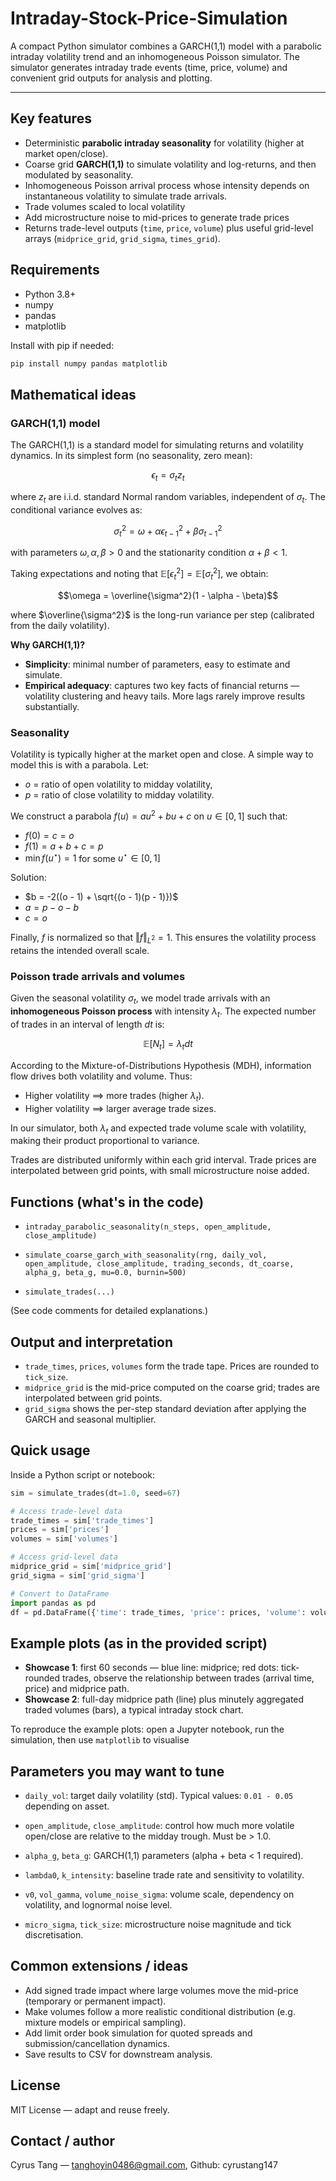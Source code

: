 # Intraday-Stock-Price-Simulation

A compact Python simulator combines a GARCH(1,1) model with a parabolic intraday volatility trend and an inhomogeneous Poisson simulator. The simulator generates intraday trade events (time, price, volume) and convenient grid outputs for analysis and plotting.

---

## Key features

* Deterministic **parabolic intraday seasonality** for volatility (higher at market open/close).
* Coarse grid **GARCH(1,1)** to simulate volatility and log-returns, and then modulated by seasonality.
* Inhomogeneous Poisson arrival process whose intensity depends on instantaneous volatility to simulate trade arrivals.
* Trade volumes scaled to local volatility
* Add microstructure noise to mid-prices to generate trade prices
* Returns trade-level outputs (`time`, `price`, `volume`) plus useful grid-level arrays (`midprice_grid`, `grid_sigma`, `times_grid`).

## Requirements

* Python 3.8+
* numpy
* pandas
* matplotlib

Install with pip if needed:

```bash
pip install numpy pandas matplotlib
```

## Mathematical ideas

### GARCH(1,1) model

The GARCH(1,1) is a standard model for simulating returns and volatility dynamics. In its simplest form (no seasonality, zero mean):

$$\epsilon_t = \sigma_t z_t$$

where $z_t$ are i.i.d. standard Normal random variables, independent of $\sigma_t$. The conditional variance evolves as:

$$\sigma_t^2 = \omega + \alpha \epsilon_{t-1}^2 + \beta \sigma_{t-1}^2$$

with parameters $\omega, \alpha, \beta > 0$ and the stationarity condition $\alpha + \beta < 1$.

Taking expectations and noting that $\mathbb{E}[\epsilon_t^2] = \mathbb{E}[\sigma_t^2]$, we obtain:

$$\omega = \overline{\sigma^2}(1 - \alpha - \beta)$$

where $\overline{\sigma^2}$ is the long-run variance per step (calibrated from the daily volatility).

**Why GARCH(1,1)?**
- **Simplicity**: minimal number of parameters, easy to estimate and simulate.
- **Empirical adequacy**: captures two key facts of financial returns — volatility clustering and heavy tails. More lags rarely improve results substantially.


### Seasonality

Volatility is typically higher at the market open and close. A simple way to model this is with a parabola. Let:
- $o$ = ratio of open volatility to midday volatility,
- $p$ = ratio of close volatility to midday volatility.

We construct a parabola $f(u) = a u^2 + b u + c$ on $u \in [0,1]$ such that:
- $f(0) = c = o$
- $f(1) = a + b + c = p$
- $\min f(u^\star) = 1$ for some $u^\star \in [0,1]$

Solution:
- $b = -2((o - 1) + \sqrt{(o - 1)(p - 1)})$
- $a = p - o - b$
- $c = o$

Finally, $f$ is normalized so that $\Vert f \Vert_{L^2} = 1$. This ensures the volatility process retains the intended overall scale.


### Poisson trade arrivals and volumes

Given the seasonal volatility $\sigma_t$, we model trade arrivals with an **inhomogeneous Poisson process** with intensity $\lambda_t$. The expected number of trades in an interval of length $dt$ is:

$$\mathbb{E}[N_t] = \lambda_t dt$$

According to the Mixture-of-Distributions Hypothesis (MDH), information flow drives both volatility and volume. Thus:
- Higher volatility $\implies$ more trades (higher $\lambda_t$).
- Higher volatility $\implies$ larger average trade sizes.

In our simulator, both $\lambda_t$ and expected trade volume scale with volatility, making their product proportional to variance.

Trades are distributed uniformly within each grid interval. Trade prices are interpolated between grid points, with small microstructure noise added.


## Functions (what's in the code)

* `intraday_parabolic_seasonality(n_steps, open_amplitude, close_amplitude)`

* `simulate_coarse_garch_with_seasonality(rng, daily_vol, open_amplitude, close_amplitude, trading_seconds, dt_coarse, alpha_g, beta_g, mu=0.0, burnin=500)`

* `simulate_trades(...)`

(See code comments for detailed explanations.)
 
## Output and interpretation

* `trade_times`, `prices`, `volumes` form the trade tape. Prices are rounded to `tick_size`.
* `midprice_grid` is the mid-price computed on the coarse grid; trades are interpolated between grid points.
* `grid_sigma` shows the per-step standard deviation after applying the GARCH and seasonal multiplier.

## Quick usage

Inside a Python script or notebook:

```python
sim = simulate_trades(dt=1.0, seed=67)

# Access trade-level data
trade_times = sim['trade_times']
prices = sim['prices']
volumes = sim['volumes']

# Access grid-level data
midprice_grid = sim['midprice_grid']
grid_sigma = sim['grid_sigma']

# Convert to DataFrame
import pandas as pd
df = pd.DataFrame({'time': trade_times, 'price': prices, 'volume': volumes})
```

## Example plots (as in the provided script)

* **Showcase 1**: first 60 seconds — blue line: midprice; red dots: tick-rounded trades, observe the relationship between trades (arrival time, price) and midprice path.
* **Showcase 2**: full-day midprice path (line) plus minutely aggregated traded volumes (bars), a typical intraday stock chart.

To reproduce the example plots: open a Jupyter notebook, run the simulation, then use `matplotlib` to visualise

## Parameters you may want to tune

* `daily_vol`: target daily volatility (std). Typical values: `0.01 - 0.05` depending on asset.

* `open_amplitude`, `close_amplitude`: control how much more volatile open/close are relative to the midday trough. Must be > 1.0.

* `alpha_g`, `beta_g`: GARCH(1,1) parameters (alpha + beta < 1 required).

* `lambda0`, `k_intensity`: baseline trade rate and sensitivity to volatility.

* `v0`, `vol_gamma`, `volume_noise_sigma`: volume scale, dependency on volatility, and lognormal noise level.

* `micro_sigma`, `tick_size`: microstructure noise magnitude and tick discretisation.

## Common extensions / ideas

* Add signed trade impact where large volumes move the mid-price (temporary or permanent impact).
* Make volumes follow a more realistic conditional distribution (e.g. mixture models or empirical sampling).
* Add limit order book simulation for quoted spreads and submission/cancellation dynamics.
* Save results to CSV for downstream analysis.

## License

MIT License — adapt and reuse freely.

## Contact / author

Cyrus Tang — tanghoyin0486@gmail.com, Github: cyrustang147
